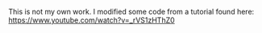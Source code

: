 This is not my own work. I modified some code from a tutorial found here: https://www.youtube.com/watch?v=_rVS1zHThZ0
